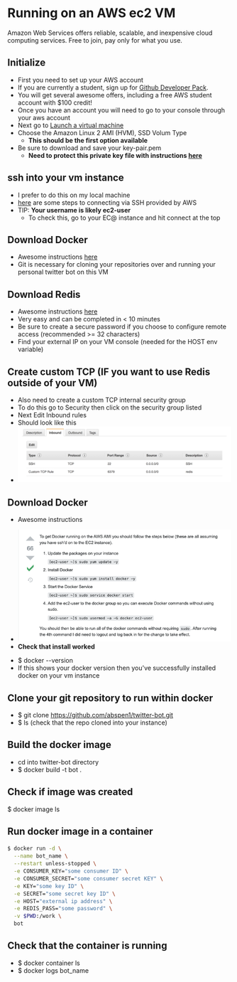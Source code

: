 # Running on an AWS ec2 VM

Amazon Web Services offers reliable, scalable, and inexpensive cloud computing services. Free to join, pay only for what you use.

## Initialize

- First you need to set up your AWS account
- If you are currently a student, sign up for [Github Developer Pack](https://education.github.com/pack).
- You will get several awesome offers, including a free AWS student account with $100 credit!
- Once you have an account you will need to go to your console through your aws account
- Next go to [Launch a virtual machine](https://console.aws.amazon.com/ec2/v2/home?region=us-east-1#LaunchInstanceWizard:)
- Choose the Amazon Linux 2 AMI (HVM), SSD Volum Type
  - **This should be the first option available**
- Be sure to download and save your key-pair.pem
  - **Need to protect this private key file with instructions [here](https://stackabuse.com/how-to-fix-warning-unprotected-private-key-file-on-mac-and-linux/)**

## ssh into your vm instance

- I prefer to do this on my local machine
- [here](https://docs.aws.amazon.com/AWSEC2/latest/UserGuide/AccessingInstancesLinux.html) are some steps to connecting via SSH provided by AWS
- TIP: **Your username is likely ec2-user**
  - To check this, go to your EC@ instance and hit connect at the top

## Download Docker

- Awesome instructions [here](https://cloudaffaire.com/how-to-install-git-in-aws-ec2-instance/)
- Git is necessary for cloning your repositories over and running your personal twitter bot on this VM

## Download Redis

- Awesome instructions [here](https://medium.com/@feliperohdee/installing-redis-to-an-aws-ec2-machine-2e2c4c443b68)
- Very easy and can be completed in < 10 minutes
- Be sure to create a secure password if you choose to configure remote access (recommended >= 32 characters)
- Find your external IP on your VM console (needed for the HOST env variable)

## Create custom TCP (IF you want to use Redis outside of your VM)

- Also need to create a custom TCP internal security group
- To do this go to Security then click on the security group listed
- Next Edit Inbound rules
- Should look like this
- ![Alt text](../_media/redis.png "security groups")

## Download Docker

- Awesome instructions

* ![Alt text](../_media/docker.png "docker")
* **Check that install worked**

- $ docker --version
- If this shows your docker version then you've successfully installed docker on your vm instance

## Clone your git repository to run within docker

- $ git clone https://github.com/abspen1/twitter-bot.git
- $ ls (check that the repo cloned into your instance)

## Build the docker image

- cd into twitter-bot directory
- $ docker build -t bot .

## Check if image was created

$ docker image ls

## Run docker image in a container

```bash
$ docker run -d \
  --name bot_name \
  --restart unless-stopped \
  -e CONSUMER_KEY="some consumer ID" \
  -e CONSUMER_SECRET="some consumer secret KEY" \
  -e KEY="some key ID" \
  -e SECRET="some secret key ID" \
  -e HOST="external ip address" \
  -e REDIS_PASS="some password" \
  -v $PWD:/work \
  bot
```

## Check that the container is running

- $ docker container ls
- $ docker logs bot_name
